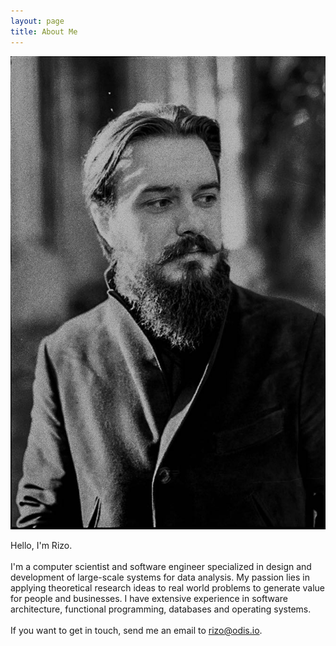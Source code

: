```yaml
---
layout: page
title: About Me
---
```


<p class="me" data-titlex="By the way, that's my cat Alice">
    <img src="/public/img/photo-3.jpg" alt="Wapple" />
</p>


Hello, I'm Rizo.
<br/>
<br/>
I'm a computer scientist and software engineer specialized in design and development of large-scale systems for data analysis. My passion lies in applying theoretical research ideas to real world problems to generate value for people and businesses. I have extensive experience in software architecture, functional programming, databases and operating systems.
<br/>
<br/>
If you want to get in touch, send me an email to <a href="mailto:rizo@odis.io">rizo@odis.io</a>.

